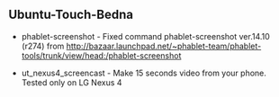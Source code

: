 ## Ubuntu-Touch-Bedna

* phablet-screenshot - Fixed command phablet-screenshot ver.14.10 (r274)  from http://bazaar.launchpad.net/~phablet-team/phablet-tools/trunk/view/head:/phablet-screenshot

* ut_nexus4_screencast - Make 15 seconds video from your phone. Tested only on LG Nexus 4
